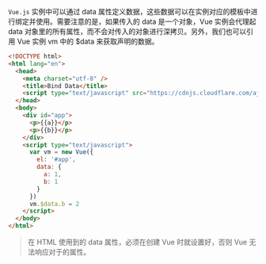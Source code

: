 `Vue.js` 实例中可以通过 data 属性定义数据，这些数据可以在实例对应的模板中进行绑定并使用。需要注意的是，如果传入的 data 是一个对象，Vue 实例会代理起 data 对象里的所有属性，而不会对传入的对象进行深拷贝。另外，我们也可以引用 Vue 实例 vm 中的 $data 来获取声明的数据。

```html
<!DOCTYPE html>
<html lang="en">
  <head>
    <meta charset="utf-8" />
    <title>Bind Data</title>
    <script type="text/javascript" src="https://cdnjs.cloudflare.com/ajax/libs/vue/2.6.11/vue.min.js"></script>
  </head>
  <body>
    <div id="app">
      <p>{{a}}</p>
      <p>{{b}}</p>
    </div>
    <script type="text/javascript">
      var vm = new Vue({
        el: '#app',
        data: {
          a: 1,
          b: 1
        }
      })
      vm.$data.b = 2
    </script>
  </body>
</html>
```

> 在 HTML 使用到的 data 属性，必须在创建 Vue 时就设置好，否则 Vue 无法响应对于的属性。